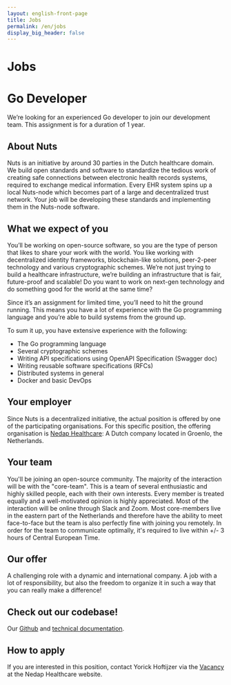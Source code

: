 ```yaml
---
layout: english-front-page
title: Jobs
permalink: /en/jobs
display_big_header: false
---
```


# Jobs

# Go Developer

We’re looking for an experienced Go developer to join our development team. This assignment is for a duration of 1 year.

## About Nuts
Nuts is an initiative by around 30 parties in the Dutch healthcare domain. We build open standards and software to standardize the tedious work of creating safe connections between electronic health records systems, required to exchange medical information. Every EHR system spins up a local Nuts-node which becomes part of a large and decentralized trust network. Your job will be developing these standards and implementing them in the Nuts-node software.

## What we expect of you
You’ll be working on open-source software, so you are the type of person that likes to share your work with the world. You like working with decentralized identity frameworks, blockchain-like solutions, peer-2-peer technology and various cryptographic schemes. We’re not just trying to build a healthcare infrastructure, we’re building an infrastructure that is fair, future-proof and scalable! Do you want to work on next-gen technology and do something good for the world at the same time?

Since it’s an assignment for limited time, you’ll need to hit the ground running. This means you have a lot of experience with the Go programming language and you’re able to build systems from the ground up.

To sum it up, you have extensive experience with the following:
* The Go programming language
* Several cryptographic schemes
* Writing API specifications using OpenAPI Specification (Swagger doc)
* Writing reusable software specifications (RFCs)
* Distributed systems in general
* Docker and basic DevOps

## Your employer
Since Nuts is a decentralized initiative, the actual position is offered by one of the participating organisations. For this specific position, the offering organisation is [Nedap Healthcare](https://nedap.com/): A Dutch company located in Groenlo, the Netherlands.

## Your team
You'll be joining an open-source community. The majority of the interaction will be with the "core-team". This is a team of several enthusiastic and highly skilled people, each with their own interests. Every member is treated equally and a well-motivated opinion is highly appreciated. Most of the interaction will be online through Slack and Zoom. Most core-members live in the eastern part of the Netherlands and therefore have the ability to meet face-to-face but the team is also perfectly fine with joining you remotely. In order for the team to communicate optimally, it's required to live within +/- 3 hours of Central European Time.

## Our offer
A challenging role with a dynamic and international company. A job with a lot of responsibility, but also the freedom to organize it in such a way that you can really make a difference!

## Check out our codebase!

Our [Github](https://github.com/nuts-foundation) and
[technical documentation](https://nuts-documentation.readthedocs.io/).

## How to apply
If you are interested in this position, contact Yorick Hoftijzer via the [Vacancy](https://nedap.com/vacancy/go-developer-temporary/) at the Nedap Healthcare website.
